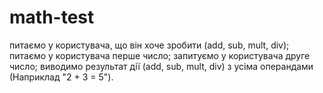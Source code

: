 # math-test
питаємо у користувача, що він хоче зробити (add, sub, mult, div);
питаємо у користувача перше число;
запитуємо у користувача друге число;
виводимо результат дії (add, sub, mult, div) з усіма операндами (Наприклад "2 + 3 = 5").